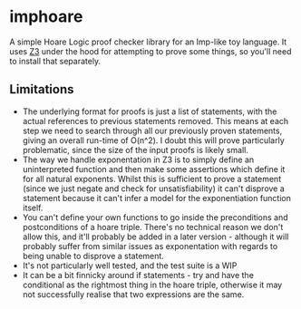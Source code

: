 # imphoare

A simple Hoare Logic proof checker library for an Imp-like toy language.
It uses [Z3](https://github.com/Z3Prover/z3) under the hood for attempting to 
prove some things, so you'll need to install that separately.

## Limitations

- The underlying format for proofs is just a list of statements, with
  the actual references to previous statements removed. This means
  at each step we need to search through all our previously proven
  statements, giving an overall run-time of O(n^2). I doubt this
  will prove particularly problematic, since the size of the input proofs
  is likely small.
- The way we handle exponentation in Z3 is to simply define an uninterpreted
  function and then make some assertions which define it for all natural
  exponents. Whilst this is sufficient to prove a statement (since we just
  negate and check for unsatisfiability) it can't disprove a statement
  because it can't infer a model for the exponentiation function
  itself.
- You can't define your own functions to go inside the preconditions
  and postconditions of a hoare triple. There's no technical reason we
  don't allow this, and it'll probably be added in a later version -
  although it will probably suffer from similar issues as exponentation
  with regards to being unable to disprove a statement.
- It's not particularly well tested, and the test suite is a WIP
- It can be a bit finnicky around if statements - try and have the
  conditional as the rightmost thing in the hoare triple, otherwise
  it may not successfully realise that two expressions are the same.
